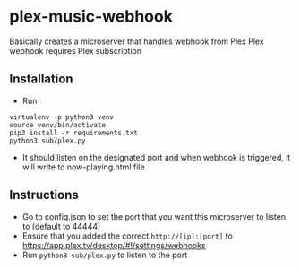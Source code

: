 # plex-music-webhook
Basically creates a microserver that handles webhook from Plex
Plex webhook requires Plex subscription

## Installation
- Run 
```
virtualenv -p python3 venv
source venv/bin/activate
pip3 install -r requirements.txt
python3 sub/plex.py
```
- It should listen on the designated port and when webhook is triggered, it will write to now-playing.html file


## Instructions
- Go to config.json to set the port that you want this microserver to listen to (default to 44444)
- Ensure that you added the correct `http://[ip]:[port]` to https://app.plex.tv/desktop/#!/settings/webhooks
- Run `python3 sub/plex.py` to listen to the port
